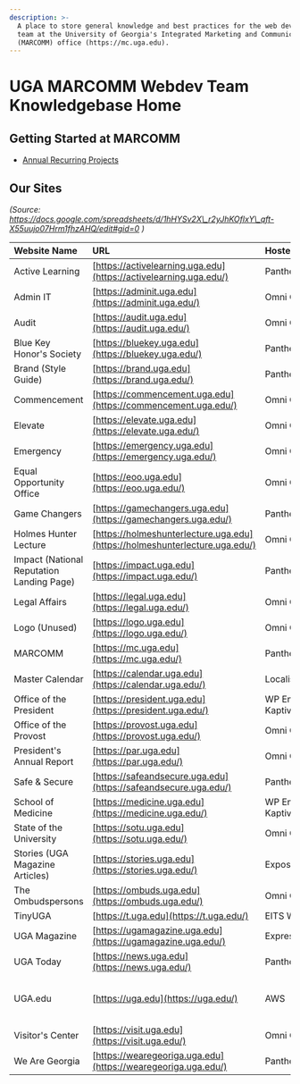```yaml
---
description: >-
  A place to store general knowledge and best practices for the web development
  team at the University of Georgia's Integrated Marketing and Communications
  (MARCOMM) office (https://mc.uga.edu).
---
```


# UGA MARCOMM Webdev Team Knowledgebase Home

## Getting Started at MARCOMM

* [Annual Recurring Projects](annual-recurring-projects.md)

## Our Sites

_(Source: https://docs.google.com/spreadsheets/d/1hHYSv2X\_r2yJhKOflxY\_qft-X55uujo07Hrm1fhzAHQ/edit#gid=0 )_

|Website Name|URL|Hosted On|Host|Maintain|Built|GIT|Tag Manager Container|GA Property|
|:----|:----|:----|:----|:----|:----|:----|:----|:----|
|Active Learning|[https://activelearning.uga.edu](https://activelearning.uga.edu/)|Pantheon|true|true|true|none|https://tagmanager.google.com/#/container/accounts/270367539/containers/92313611/workspaces/3|https://analytics.google.com/analytics/web/#/p328028045/reports/home|
|Admin IT|[https://adminit.uga.edu](https://adminit.uga.edu/)|Omni CMS|false|true|false| | | |
|Audit|[https://audit.uga.edu](https://audit.uga.edu/)|Omni CMS|false|true|false| | | |
|Blue Key Honor's Society|[https://bluekey.uga.edu](https://bluekey.uga.edu/)|Pantheon|false|true|false| |https://tagmanager.google.com/#/container/accounts/270367539/containers/12441450/workspaces/6|https://analytics.google.com/analytics/web/#/p383893323/reports/home|
|Brand (Style Guide)|[https://brand.uga.edu](https://brand.uga.edu/)|Pantheon|false|true|false| |https://tagmanager.google.com/#/container/accounts/270367539/containers/2552717/workspaces/20|https://analytics.google.com/analytics/web/#/p342298693/reports/intelligenthome|
|Commencement|[https://commencement.uga.edu](https://commencement.uga.edu/)|Omni CMS|false|true|false| |https://tagmanager.google.com/#/container/accounts/270367539/containers/119182098/workspaces/4|https://analytics.google.com/analytics/web/#/p382679624/reports/intelligenthome|
|Elevate|[https://elevate.uga.edu](https://elevate.uga.edu/)|Omni CMS|false|true|false| |https://tagmanager.google.com/#/container/accounts/270367539/containers/6672948/workspaces/7|https://analytics.google.com/analytics/web/#/p384248989/reports/intelligenthome|
|Emergency|[https://emergency.uga.edu](https://emergency.uga.edu/)|Omni CMS|false|true|false| | | |
|Equal Opportunity Office|[https://eoo.uga.edu](https://eoo.uga.edu/)|Omni CMS|false|true|false| | | |
|Game Changers|[https://gamechangers.uga.edu](https://gamechangers.uga.edu/)|Pantheon|false|true|false| |https://tagmanager.google.com/#/container/accounts/270367539/containers/165667552/workspaces/2|https://analytics.google.com/analytics/web/#/p406573713/reports/intelligenthome|
|Holmes Hunter Lecture|[https://holmeshunterlecture.uga.edu](https://holmeshunterlecture.uga.edu/)|Omni CMS|false|true|false| | | |
|Impact (National Reputation Landing Page)|[https://impact.uga.edu](https://impact.uga.edu/)|Pantheon|false|true|false| |https://tagmanager.google.com/#/container/accounts/270367539/containers/174764628/workspaces/19|https://analytics.google.com/analytics/web/#/p419819708/reports/home|
|Legal Affairs|[https://legal.uga.edu](https://legal.uga.edu/)|Omni CMS|false|true|false| | | |
|Logo (Unused)|[https://logo.uga.edu](https://logo.uga.edu/)|Omni CMS|false|true|false| |https://tagmanager.google.com/#/container/accounts/270367539/containers/2552877/workspaces/8|https://analytics.google.com/analytics/web/#/p385457903/reports/intelligenthome|
|MARCOMM|[https://mc.uga.edu](https://mc.uga.edu/)|Pantheon|false|true|false| |https://tagmanager.google.com/#/container/accounts/270367539/containers/2424669/workspaces/1000004|https://analytics.google.com/analytics/web/#/a2622296p384348276/admin/streams/table/|
|Master Calendar|[https://calendar.uga.edu](https://calendar.uga.edu/)|Localist|false|true|false| |https://tagmanager.google.com/#/container/accounts/270367539/containers/119181113/workspaces/4|https://analytics.google.com/analytics/web/#/p382670834/reports/intelligenthome|
|Office of the President|[https://president.uga.edu](https://president.uga.edu/)|WP Engine via Kaptiv8|false|true|false| |https://tagmanager.google.com/#/container/accounts/270367539/containers/119182098/workspaces/4|https://analytics.google.com/analytics/web/#/p382679624/reports/intelligenthome|
|Office of the Provost|[https://provost.uga.edu](https://provost.uga.edu/)|Omni CMS|false|true|false| |https://tagmanager.google.com/#/container/accounts/270367539/containers/119182098/workspaces/4|https://analytics.google.com/analytics/web/#/p382679624/reports/intelligenthome|
|President's Annual Report|[https://par.uga.edu](https://par.uga.edu/)|Omni CMS|false|true|false| | | |
|Safe & Secure|[https://safeandsecure.uga.edu](https://safeandsecure.uga.edu/)|Pantheon|false|true|false| |https://tagmanager.google.com/#/container/accounts/270367539/containers/8996211/workspaces/9|https://analytics.google.com/analytics/web/#/p366355448/reports/intelligenthome|
|School of Medicine|[https://medicine.uga.edu](https://medicine.uga.edu/)|WP Engine via Kaptiv8|false|true|false| |https://tagmanager.google.com/#/container/accounts/270367539/containers/180779513/workspaces/3|https://analytics.google.com/analytics/web/#/p433200230/reports/intelligenthome|
|State of the University|[https://sotu.uga.edu](https://sotu.uga.edu/)|Omni CMS|false|true|false| | | |
|Stories (UGA Magazine Articles)|[https://stories.uga.edu](https://stories.uga.edu/)|Exposure|false|true|false| |https://tagmanager.google.com/#/container/accounts/270367539/containers/48368640/workspaces/5|https://analytics.google.com/analytics/web/#/p279130243/reports/intelligenthome|
|The Ombudspersons|[https://ombuds.uga.edu](https://ombuds.uga.edu/)|Omni CMS|false|true|false| | | |
|TinyUGA|[https://t.uga.edu](https://t.uga.edu/)|EITS Web Server|false|true|false| |https://tagmanager.google.com/#/container/accounts/270367539/containers/13571981/workspaces/9|https://analytics.google.com/analytics/web/#/p275500818/reports/intelligenthome|
|UGA Magazine|[https://ugamagazine.uga.edu](https://ugamagazine.uga.edu/)|ExpressionEngine|false|true|false| |https://tagmanager.google.com/#/container/accounts/270367539/containers/2776123/workspaces/13|https://analytics.google.com/analytics/web/#/p384266797/reports/intelligenthome|
|UGA Today|[https://news.uga.edu](https://news.uga.edu/)|Pantheon|false|true|false| |https://tagmanager.google.com/#/container/accounts/270367539/containers/119185083/workspaces/5|https://analytics.google.com/analytics/web/#/p382674197/reports/intelligenthome|
|UGA.edu|[https://uga.edu](https://uga.edu/)|AWS|false|true|false| |Carnegie: https://tagmanager.google.com/#/container/accounts/270367539/containers/2384436/workspaces/1000099 Main: https://tagmanager.google.com/#/container/accounts/270367539/containers/119182773/workspaces/4|https://analytics.google.com/analytics/web/#/p382694208/reports/intelligenthome|
|Visitor's Center|[https://visit.uga.edu](https://visit.uga.edu/)|Omni CMS|false|true|false| |https://tagmanager.google.com/#/container/accounts/270367539/containers/119181113/workspaces/4|https://analytics.google.com/analytics/web/#/p382670834/reports/intelligenthome|
|We Are Georgia|[https://wearegeoriga.uga.edu](https://wearegeoriga.uga.edu/)|Pantheon|false|true|false| |https://tagmanager.google.com/#/container/accounts/270367539/containers/175093798/workspaces/12|https://analytics.google.com/analytics/web/#/a2622296p422915534/admin/streams/table/|


